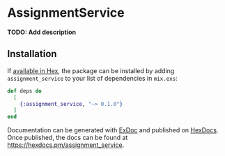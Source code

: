 # AssignmentService

**TODO: Add description**

## Installation

If [available in Hex](https://hex.pm/docs/publish), the package can be installed
by adding `assignment_service` to your list of dependencies in `mix.exs`:

```elixir
def deps do
  [
    {:assignment_service, "~> 0.1.0"}
  ]
end
```

Documentation can be generated with [ExDoc](https://github.com/elixir-lang/ex_doc)
and published on [HexDocs](https://hexdocs.pm). Once published, the docs can
be found at <https://hexdocs.pm/assignment_service>.

